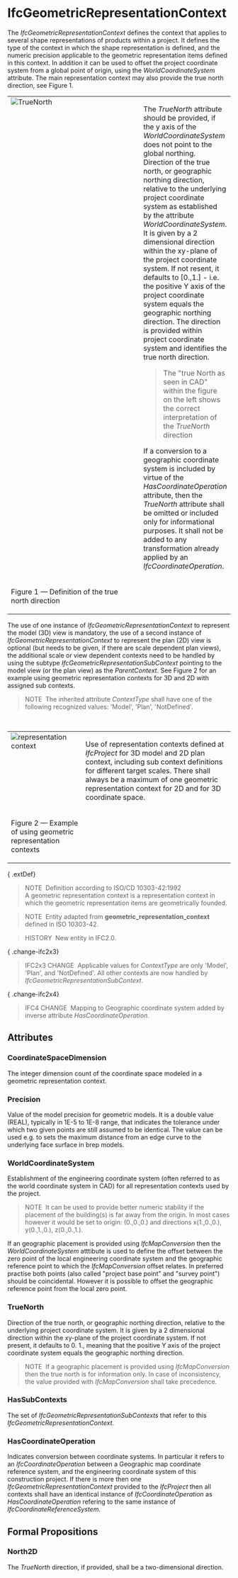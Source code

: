 # IfcGeometricRepresentationContext

The _IfcGeometricRepresentationContext_ defines the context that applies to several shape representations of products within a project. It defines the type of the context in which the shape representation is defined, and the numeric precision applicable to the geometric representation items defined in this context. In addition it can be used to offset the project coordinate system from a global point of origin, using the _WorldCoordinateSystem_ attribute. The main representation context may also provide the true north direction, see Figure 1.

<table border="0" summary="true north">
 <tr>
  <td width="505" valign="top">
   <img src="../../../../../../figures/ifcgeometricrepresentationcontext_truenorth.png" alt="TrueNorth" border="0">
  </td>
  <td valign="top">
   <p class="small">
    The <em>TrueNorth</em> attribute should be provided, if the y axis of the <em>WorldCoordinateSystem</em> does not point to the global northing. Direction of the true north, or geographic northing direction, relative to the underlying project coordinate system as established by the attribute <em>WorldCoordinateSystem</em>. It is given by a 2 dimensional direction within the xy-plane of the project coordinate system. If not resent, it defaults to [0.,1.] - i.e. the positive Y axis of the project coordinate system equals the geographic northing direction. The direction is provided within project coordinate system and identifies the true north direction.</p>
   <blockquote class="example">
    The "true North as seen in CAD" within the figure on the left shows the correct interpretation of the <em>TrueNorth</em> direction
   </blockquote>
   <p class="small">
    If a conversion to a geographic coordinate system is included by virtue of the <em>HasCoordinateOperation</em> attribute, then the <em>TrueNorth</em> attribute shall be omitted or included only for informational purposes. It shall not be added to any transformation already applied by an <em>IfcCoordinateOperation</em>.</p>
  </td>
 </tr>
 <tr>
  <td><p class="figure">Figure 1 &mdash; Definition of the true north direction</p>
  </td>
  <td>&nbsp;</td>
 </tr>   
</table>

The use of one instance of _IfcGeometricRepresentationContext_ to represent the model (3D) view is mandatory, the use of a second instance of _IfcGeometricRepresentationContext_ to represent the plan (2D) view is optional (but needs to be given, if there are scale dependent plan views), the additional scale or view dependent contexts need to be handled by using the subtype _IfcGeometricRepresentationSubContext_ pointing to the model view (or the plan view) as the _ParentContext_. See Figure 2 for an example using geometric representation contexts for 3D and 2D with assigned sub contexts.

> NOTE&nbsp; The inherited attribute _ContextType_ shall have one of the following recognized values: 'Model', 'Plan', 'NotDefined'.

&nbsp;

<table summary="figure" border="0">
 <tr>
  <td valign="top">
    <img src="../../../../../../figures/ifcgeometricrepresentationcontext_layout.png" alt="representation context" border="">
  </td>
  <td valign="top">
   <p class="small">Use of representation contexts defined at <em>IfcProject</em> for 3D model and 2D plan context,
   including sub context definitions for different target scales. There shall always be a maximum of one geometric representation context for 2D and for 3D coordinate space.</p>
  </td>
 </tr>
 <tr>
  <td><p class="figure">Figure 2 &mdash; Example of using geometric representation contexts</p>
  </td>
  <td>&nbsp;</td>
 </tr>    
</table>

{ .extDef}
> NOTE&nbsp; Definition according to ISO/CD 10303-42:1992  
> A geometric representation context is a representation context in which the geometric representation items are geometrically founded.

> NOTE&nbsp; Entity adapted from **geometric_representation_context** defined in ISO 10303-42.

> HISTORY&nbsp; New entity in IFC2.0.

{ .change-ifc2x3}
> IFC2x3 CHANGE&nbsp; Applicable values for _ContextType_ are only 'Model', 'Plan', and 'NotDefined'. All other contexts are now handled by _IfcGeometricRepresentationSubContext_.

{ .change-ifc2x4}
> IFC4 CHANGE&nbsp; Mapping to Geographic coordinate system added by inverse attribute _HasCoordinateOperation_.

## Attributes

### CoordinateSpaceDimension
The integer dimension count of the coordinate space modeled in a geometric representation context.

### Precision
Value of the model precision for geometric models. It is a double value (REAL), typically in 1E-5 to 1E-8 range, that indicates the tolerance under which two given points are still assumed to be identical. The value can be used e.g. to sets the maximum distance from an edge curve to the underlying face surface in brep models.

### WorldCoordinateSystem
Establishment of the engineering coordinate system (often referred to as the world coordinate system in CAD) for all representation contexts used by the project. 

> NOTE&nbsp; It can be used to provide better numeric stability if the placement of the building(s) is far away from the origin. In most cases however it would be set to origin: (0.,0.,0.) and directions x(1.,0.,0.), y(0.,1.,0.), z(0.,0.,1.).



If an geographic placement is provided using _IfcMapConversion_ then the _WorldCoordinateSystem_ atttibute is used to define the offset between the zero point of the local engineering coordinate system and the geographic reference point to which the _IfcMapConversion_ offset relates. In preferred practise both points (also called "project base point" and "survey point") should be coincidental. However it is possible to offset the geographic reference point from the local zero point.

### TrueNorth
Direction of the true north, or geographic northing direction, relative to the underlying project coordinate system. It is given by a 2 dimensional direction within the xy-plane of the project coordinate system. If not present, it defaults to 0. 1., meaning that the positive Y axis of the project coordinate system equals the geographic northing direction.

> NOTE&nbsp; If a geographic placement is provided using _IfcMapConversion_ then the true north is for information only. In case of inconsistency, the value provided with _IfcMapConversion_ shall take precedence.

### HasSubContexts
The set of _IfcGeometricRepresentationSubContexts_ that refer to this _IfcGeometricRepresentationContext_.

### HasCoordinateOperation
Indicates conversion between coordinate systems. In particular it refers to an _IfcCoordinateOperation_ between a Geographic map coordinate reference system, and the engineering coordinate system of this construction project. If there is more then one _IfcGeometricRepresentationContext_ provided to the _IfcProject_ then all contexts shall have an identical instance of _IfcCoordinateOperation_ as _HasCoordinateOperation_ refering to the same instance of _IfcCoordinateReferenceSystem_.

## Formal Propositions

### North2D
The _TrueNorth_ direction, if provided, shall be a two-dimensional direction.
